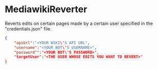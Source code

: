 # MediawikiReverter

Reverts edits on certain pages made by a certain user specified in the "credentials.json" file.

```json
{
    "apiUrl":"<YOUR WIKI\'S API URL",
    "username":"<YOUR BOT\'S USERNAME>",
    "password"":"<YOUR BOT\'S PASSWORD>",
    "targetUser":"<THE USER WHOSE EDITS YOU WANT TO REVERT>"
}
```
